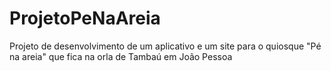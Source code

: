 # ProjetoPeNaAreia
Projeto de desenvolvimento de um aplicativo e um site para o quiosque "Pé na areia" que fica na orla de Tambaú em João Pessoa
